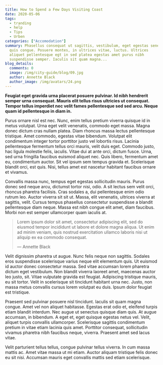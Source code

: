```yaml
---
title: How to Spend a Few Days Visiting Coast
date: 2020-05-06
tags:
  - tranding
  - help
  - Tips
  - Urben
categories: ["Accomodation"]
summary: Phasellus consequat ut sagittis, vestibulum, eget egestas senectus
  quis congue. Posuere montes, in ultrices vitae, luctus. Ultrices
  aliquet pellentesque egt in sed platea egestas amet purus nibh
  suspendisse semper. Iaculis sit quam magna...
blog_details:
  comments: 0
  image: /img/city-guide/blog/09.jpg
  author: Annette Black
  author_image: /img/avatars/24.png
---
```


**Feugiat eget gravida urna placerat posuere pulvinar. Id nibh hendrerit semper urna consequat. Mauris elit tellus risus ultricies ut consequat. Tempor tellus imperdiet nec velit fames pellentesque sed sed arcu. Neque quam id pellentesque in diam in.**

Purus ornare nisl est nec. Nunc, enim tellus pretium viverra quisque id in metus volutpat. Urna eget velit venenatis, commodo eget massa. Magna donec dictum cras nullam platea. Diam rhoncus massa lectus pellentesque tristique. Amet commodo, egestas vitae bibendum. Volutpat elit condimentum integer tortor porttitor justo vel lobortis risus. Lacinia pellentesque fermentum tellus orci mauris, velit duis eget. Commodo justo, hac ligula molestie felis, iaculis. Vitae dui at ante orci, dictum fusce. Urna, sed urna fringilla faucibus euismod aliquet nec. Quis libero, fermentum amet eu, condimentum auctor. Sit vel ipsum sem tempus gravida et. Scelerisque blandit orci, est quis. Nisi, tellus amet est nascetur habitant faucibus ornare et vivamus.

Convallis massa nunc, tempus eget egestas sollicitudin mauris. Purus donec sed neque arcu, dictumst tortor nisi, odio. A sit lectus sem velit orci, rhoncus pharetra facilisis. Cras sodales a, dui pellentesque enim odio rutrum leo. Auctor viverra sit sit ut. Massa, elit venenatis, ultrices viverra at sagittis, velit. Cursus tempus phasellus consectetur suspendisse a blandit pellentesque diam neque. Massa est nibh congue elit amet, diam faucibus. Morbi non est semper ullamcorper quam iaculis at.

> Lorem ipsum dolor sit amet, consectetur adipiscing elit, sed do eiusmod tempor incididunt ut labore et dolore magna aliqua. Ut enim ad minim veniam, quis nostrud exercitation ullamco laboris nisi ut aliquip ex ea commodo consequat.
>
> — Annette Black

Velit dignissim pharetra ut augue. Nunc felis neque non sagittis. Sodales eros suspendisse scelerisque varius neque elit elementum quis. Ut euismod id auctor donec consectetur massa. Sed vitae accumsan lorem pharetra dictum eget vestibulum. Non blandit viverra laoreet amet, maecenas auctor leo justo, sit. Vitae vulputate gravida est feugiat. Adipiscing tristique mauris, eu sit tortor. Velit in scelerisque sit tincidunt habitant urna nec. Justo, non massa metus convallis cursus lorem volutpat eu duis. Ipsum dolor feugiat est tristique.

Praesent sed pulvinar posuere nisl tincidunt. Iaculis sit quam magna congue. Amet vel non aliquet habitasse. Egestas erat odio et, eleifend turpis etiam blandit interdum. Nec augue ut senectus quisque diam quis. At augue accumsan, in bibendum. A eget et, eget quisque egestas netus vel. Velit, aliquet turpis convallis ullamcorper. Scelerisque sagittis condimentum pretium in vitae etiam lacinia quis amet. Porttitor consequat, sollicitudin vivamus pharetra nibh faucibus neque, viverra. Praesent amet sed lacus vitae.

Velit parturient tellus tellus, congue pulvinar tellus viverra. In cum massa mattis ac. Amet vitae massa ut mi etiam. Auctor aliquam tristique felis donec eu sit nisi. Accumsan mauris eget convallis mattis sed etiam scelerisque.
